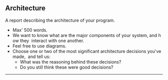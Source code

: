 ## Architecture

A report describing the architecture of your program. 
* Max' 500 words. 
* We want to know what are the major components of your system, and how they 
interact with one another. 
* Feel free to use diagrams. 
* Choose one or two of the most significant architecture decisions you've made, 
and tell us: 
  * What was the reasoning behind these decisions? 
  * Do you still think these were good decisions? 

---
